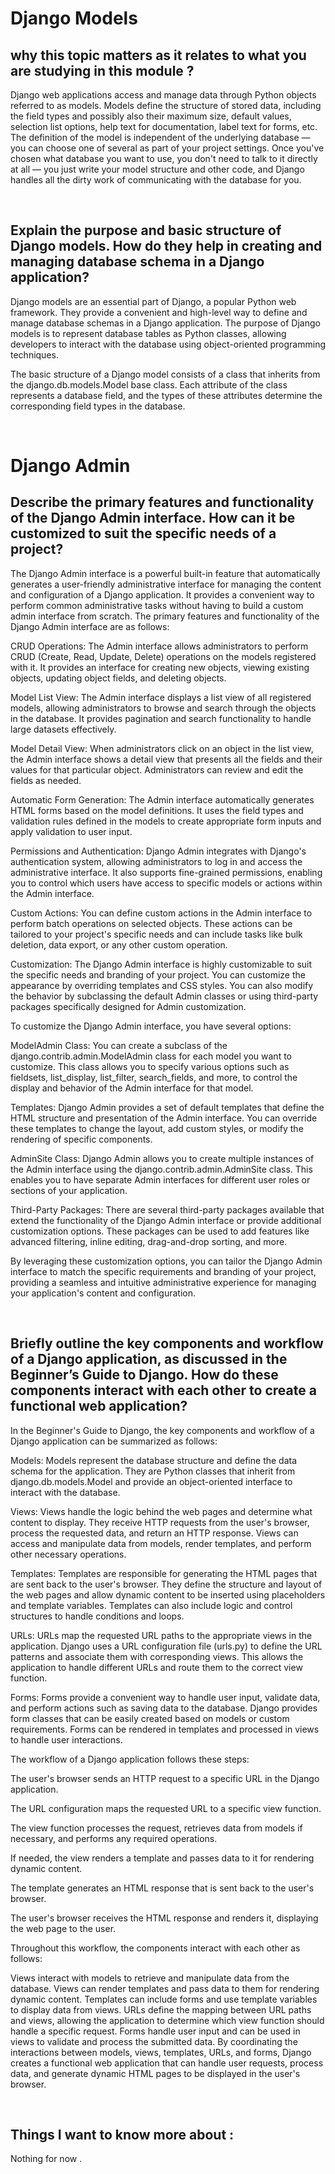 # Django Models
## why this topic matters as it relates to what you are studying in this module ?
Django web applications access and manage data through Python objects referred to as models. Models define the structure of stored data, including the field types and possibly also their maximum size, default values, selection list options, help text for documentation, label text for forms, etc. The definition of the model is independent of the underlying database — you can choose one of several as part of your project settings. Once you've chosen what database you want to use, you don't need to talk to it directly at all — you just write your model structure and other code, and Django handles all the dirty work of communicating with the database for you.

<br>

## Explain the purpose and basic structure of Django models. How do they help in creating and managing database schema in a Django application?
Django models are an essential part of Django, a popular Python web framework. They provide a convenient and high-level way to define and manage database schemas in a Django application. The purpose of Django models is to represent database tables as Python classes, allowing developers to interact with the database using object-oriented programming techniques.

The basic structure of a Django model consists of a class that inherits from the django.db.models.Model base class. Each attribute of the class represents a database field, and the types of these attributes determine the corresponding field types in the database.

<br>

# Django Admin
## Describe the primary features and functionality of the Django Admin interface. How can it be customized to suit the specific needs of a project?
The Django Admin interface is a powerful built-in feature that automatically generates a user-friendly administrative interface for managing the content and configuration of a Django application. It provides a convenient way to perform common administrative tasks without having to build a custom admin interface from scratch. The primary features and functionality of the Django Admin interface are as follows:

CRUD Operations: The Admin interface allows administrators to perform CRUD (Create, Read, Update, Delete) operations on the models registered with it. It provides an interface for creating new objects, viewing existing objects, updating object fields, and deleting objects.

Model List View: The Admin interface displays a list view of all registered models, allowing administrators to browse and search through the objects in the database. It provides pagination and search functionality to handle large datasets effectively.

Model Detail View: When administrators click on an object in the list view, the Admin interface shows a detail view that presents all the fields and their values for that particular object. Administrators can review and edit the fields as needed.

Automatic Form Generation: The Admin interface automatically generates HTML forms based on the model definitions. It uses the field types and validation rules defined in the models to create appropriate form inputs and apply validation to user input.

Permissions and Authentication: Django Admin integrates with Django's authentication system, allowing administrators to log in and access the administrative interface. It also supports fine-grained permissions, enabling you to control which users have access to specific models or actions within the Admin interface.

Custom Actions: You can define custom actions in the Admin interface to perform batch operations on selected objects. These actions can be tailored to your project's specific needs and can include tasks like bulk deletion, data export, or any other custom operation.

Customization: The Django Admin interface is highly customizable to suit the specific needs and branding of your project. You can customize the appearance by overriding templates and CSS styles. You can also modify the behavior by subclassing the default Admin classes or using third-party packages specifically designed for Admin customization.

To customize the Django Admin interface, you have several options:

ModelAdmin Class: You can create a subclass of the django.contrib.admin.ModelAdmin class for each model you want to customize. This class allows you to specify various options such as fieldsets, list_display, list_filter, search_fields, and more, to control the display and behavior of the Admin interface for that model.

Templates: Django Admin provides a set of default templates that define the HTML structure and presentation of the Admin interface. You can override these templates to change the layout, add custom styles, or modify the rendering of specific components.

AdminSite Class: Django Admin allows you to create multiple instances of the Admin interface using the django.contrib.admin.AdminSite class. This enables you to have separate Admin interfaces for different user roles or sections of your application.

Third-Party Packages: There are several third-party packages available that extend the functionality of the Django Admin interface or provide additional customization options. These packages can be used to add features like advanced filtering, inline editing, drag-and-drop sorting, and more.

By leveraging these customization options, you can tailor the Django Admin interface to match the specific requirements and branding of your project, providing a seamless and intuitive administrative experience for managing your application's content and configuration.

<br>

## Briefly outline the key components and workflow of a Django application, as discussed in the Beginner’s Guide to Django. How do these components interact with each other to create a functional web application?
In the Beginner's Guide to Django, the key components and workflow of a Django application can be summarized as follows:

Models: Models represent the database structure and define the data schema for the application. They are Python classes that inherit from django.db.models.Model and provide an object-oriented interface to interact with the database.

Views: Views handle the logic behind the web pages and determine what content to display. They receive HTTP requests from the user's browser, process the requested data, and return an HTTP response. Views can access and manipulate data from models, render templates, and perform other necessary operations.

Templates: Templates are responsible for generating the HTML pages that are sent back to the user's browser. They define the structure and layout of the web pages and allow dynamic content to be inserted using placeholders and template variables. Templates can also include logic and control structures to handle conditions and loops.

URLs: URLs map the requested URL paths to the appropriate views in the application. Django uses a URL configuration file (urls.py) to define the URL patterns and associate them with corresponding views. This allows the application to handle different URLs and route them to the correct view function.

Forms: Forms provide a convenient way to handle user input, validate data, and perform actions such as saving data to the database. Django provides form classes that can be easily created based on models or custom requirements. Forms can be rendered in templates and processed in views to handle user interactions.

The workflow of a Django application follows these steps:

The user's browser sends an HTTP request to a specific URL in the Django application.

The URL configuration maps the requested URL to a specific view function.

The view function processes the request, retrieves data from models if necessary, and performs any required operations.

If needed, the view renders a template and passes data to it for rendering dynamic content.

The template generates an HTML response that is sent back to the user's browser.

The user's browser receives the HTML response and renders it, displaying the web page to the user.

Throughout this workflow, the components interact with each other as follows:

Views interact with models to retrieve and manipulate data from the database.
Views can render templates and pass data to them for rendering dynamic content.
Templates can include forms and use template variables to display data from views.
URLs define the mapping between URL paths and views, allowing the application to determine which view function should handle a specific request.
Forms handle user input and can be used in views to validate and process the submitted data.
By coordinating the interactions between models, views, templates, URLs, and forms, Django creates a functional web application that can handle user requests, process data, and generate dynamic HTML pages to be displayed in the user's browser.

<br>

## Things I want to know more about :
Nothing for now .